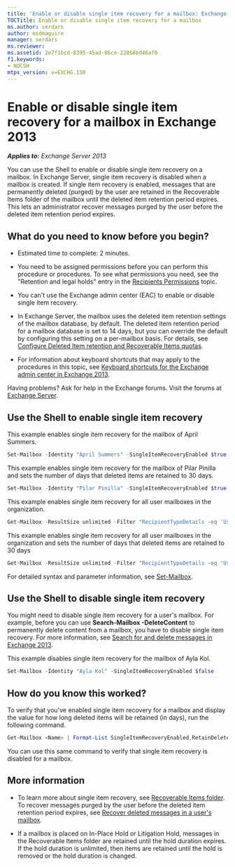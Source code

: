 ```yaml
---
title: 'Enable or disable single item recovery for a mailbox: Exchange 2013 Help'
TOCTitle: Enable or disable single item recovery for a mailbox
ms.author: serdars
author: msdmaguire
manager: serdars
ms.reviewer:
ms.assetid: 2e7f1bcd-8395-45ad-86ce-22868bd46af0
f1.keywords:
- NOCSH
mtps_version: v=EXCHG.150
---
```


# Enable or disable single item recovery for a mailbox in Exchange 2013

_**Applies to:** Exchange Server 2013_

You can use the Shell to enable or disable single item recovery on a mailbox. In Exchange Server, single item recovery is disabled when a mailbox is created. If single item recovery is enabled, messages that are permanently deleted (purged) by the user are retained in the Recoverable Items folder of the mailbox until the deleted item retention period expires. This lets an administrator recover messages purged by the user before the deleted item retention period expires.

## What do you need to know before you begin?

- Estimated time to complete: 2 minutes.

- You need to be assigned permissions before you can perform this procedure or procedures. To see what permissions you need, see the "Retention and legal holds" entry in the [Recipients Permissions](recipients-permissions-exchange-2013-help.md) topic.

- You can't use the Exchange admin center (EAC) to enable or disable single item recovery.

- In Exchange Server, the mailbox uses the deleted item retention settings of the mailbox database, by default. The deleted item retention period for a mailbox database is set to 14 days, but you can override the default by configuring this setting on a per-mailbox basis. For details, see [Configure Deleted Item retention and Recoverable Items quotas](configure-deleted-item-retention-and-recoverable-items-quotas-exchange-2013-help.md).

- For information about keyboard shortcuts that may apply to the procedures in this topic, see [Keyboard shortcuts for the Exchange admin center in Exchange 2013](keyboard-shortcuts-in-the-exchange-admin-center-2013-help.md).

Having problems? Ask for help in the Exchange forums. Visit the forums at [Exchange Server](https://social.technet.microsoft.com/forums/office/home?category=exchangeserver).

## Use the Shell to enable single item recovery

This example enables single item recovery for the mailbox of April Summers.

```powershell
Set-Mailbox -Identity "April Summers" -SingleItemRecoveryEnabled $true
```

This example enables single item recovery for the mailbox of Pilar Pinilla and sets the number of days that deleted items are retained to 30 days.

```powershell
Set-Mailbox -Identity "Pilar Pinilla" -SingleItemRecoveryEnabled $true -RetainDeletedItemsFor 30
```

This example enables single item recovery for all user mailboxes in the organization.

```powershell
Get-Mailbox -ResultSize unlimited -Filter "RecipientTypeDetails -eq 'UserMailbox'" | Set-Mailbox -SingleItemRecoveryEnabled $true
```

This example enables single item recovery for all user mailboxes in the organization and sets the number of days that deleted items are retained to 30 days

```powershell
Get-Mailbox -ResultSize unlimited -Filter "RecipientTypeDetails -eq 'UserMailbox'" | Set-Mailbox -SingleItemRecoveryEnabled $true -RetainDeletedItemsFor 30
```

For detailed syntax and parameter information, see [Set-Mailbox](/powershell/module/exchange/set-mailbox).

## Use the Shell to disable single item recovery

You might need to disable single item recovery for a user's mailbox. For example, before you can use **Search-Mailbox -DeleteContent** to permanently delete content from a mailbox, you have to disable single item recovery. For more information, see [Search for and delete messages in Exchange 2013](search-for-and-delete-messages-exchange-2013-help.md).

This example disables single item recovery for the mailbox of Ayla Kol.

```powershell
Set-Mailbox -Identity "Ayla Kol" -SingleItemRecoveryEnabled $false
```

## How do you know this worked?

To verify that you've enabled single item recovery for a mailbox and display the value for how long deleted items will be retained (in days), run the following command.

```powershell
Get-Mailbox <Name> | Format-List SingleItemRecoveryEnabled,RetainDeletedItemsFor
```

You can use this same command to verify that single item recovery is disabled for a mailbox.

## More information

- To learn more about single item recovery, see [Recoverable Items folder](recoverable-items-folder-exchange-2013-help.md). To recover messages purged by the user before the deleted item retention period expires, see [Recover deleted messages in a user's mailbox](recover-deleted-messages-exchange-2013-help.md).

- If a mailbox is placed on In-Place Hold or Litigation Hold, messages in the Recoverable Items folder are retained until the hold duration expires. If the hold duration is unlimited, then items are retained until the hold is removed or the hold duration is changed.